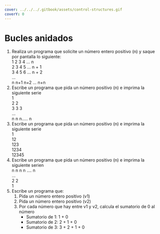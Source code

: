 ```yaml
---
cover: ../../../.gitbook/assets/control-structures.gif
coverY: 0
---
```


# Bucles anidados

1. Realiza un programa que solicite un número entero positivo (n) y saque por pantalla lo siguiente:\
   1 2 3 4 … n\
   2 3 4 5 … n + 1\
   3 4 5 6 … n + 2\
   ...\
   n n+1 n+2 … n+n
2. Escribe un programa que pida un número positivo (n) e imprima la siguiente serie\
   1\
   2 2\
   3 3 3\
   ...\
   n n n….. n
3. Escribe un programa que pida un número positivo (n) e imprima la siguiente serie\
   1\
   12\
   123\
   1234\
   12345
4. Escribe un programa que pida un número positivo (n) e imprima la siguiente serien\
   n n n n …. n\
   …\
   2 2\
   1
5. Escribe un programa que:
   1. Pida un número entero positivo (v1)
   2. Pida un número entero positivo (v2)
   3. Por cada número que hay entre v1 y v2, calcula el sumatorio de 0 al número
      * Sumatorio de 1: 1 + 0
      * Sumatorio de 2: 2 + 1 + 0
      * Sumatorio de 3: 3 + 2 + 1 + 0
